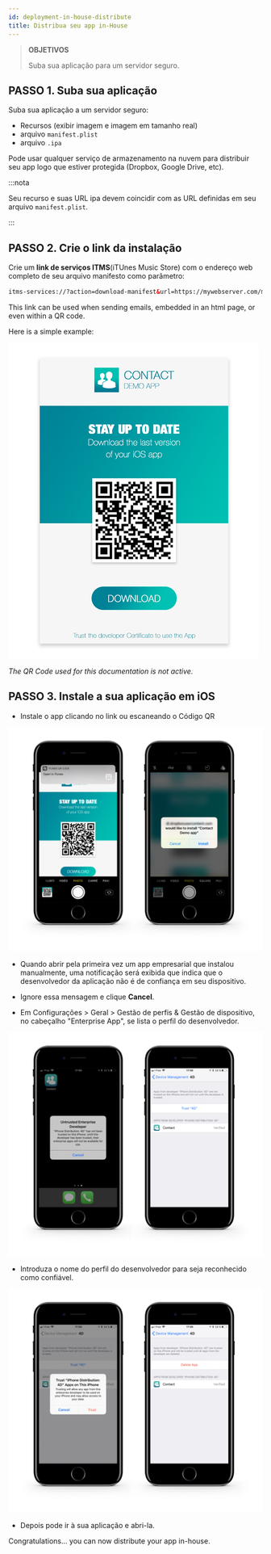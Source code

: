 ```yaml
---
id: deployment-in-house-distribute
title: Distribua seu app in-House
---
```


> **OBJETIVOS**
> 
> Suba sua aplicação para um servidor seguro.


## PASSO 1. Suba sua aplicação

Suba sua aplicação a um servidor seguro:

* Recursos (exibir imagem e imagem em tamanho real)
* arquivo `manifest.plist`
* arquivo `.ipa`

Pode usar qualquer serviço de armazenamento na nuvem para distribuir seu app logo que estiver protegida (Dropbox, Google Drive, etc).

:::nota

Seu recurso e suas URL ipa devem coincidir com as URL definidas em seu arquivo `manifest.plist`.

:::

## PASSO 2. Crie o link da instalação

Crie um **link de serviços ITMS**(iTUnes Music Store) com o endereço web completo de seu arquivo manifesto como parâmetro:

```html
itms-services://?action=download-manifest&url=https://mywebserver.com/manifest.plist

```

This link can be used when sending emails, embedded in an html page, or even within a QR code.

Here is a simple example:

![Contact demo app install](img/Contact-demo-app-install.png)

*The QR Code used for this documentation is not active.*

## PASSO 3. Instale a sua aplicação em iOS

* Instale o app clicando no link ou escaneando o Código QR

![Scan and install](img/Scan-and-install.png)

* Quando abrir pela primeira vez um app empresarial que instalou manualmente, uma notificação será exibida que indica que o desenvolvedor da aplicação não é de confiança em seu dispositivo.

* Ignore essa mensagem e clique **Cancel**.

* Em Configurações > Geral > Gestão de perfis & Gestão de dispositivo, no cabeçalho "Enterprise App", se lista o perfil do desenvolvedor.

![Untrust developer](img/Untrust-developer.png)

* Introduza o nome do perfil do desenvolvedor para seja reconhecido como confiável.

![Trust-confirmation](img/Trust-confirmation.png)

* Depois pode ir à sua aplicação e abri-la.

Congratulations... you can now distribute your app in-house.
